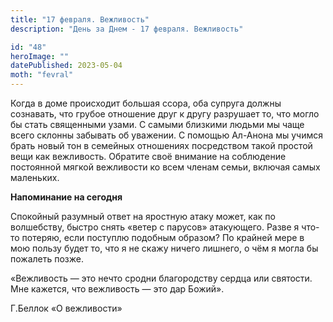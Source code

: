 ```yaml
---
title: "17 февраля. Вежливость"
description: "День за Днем - 17 февраля. Вежливость"

id: "48"
heroImage: ""
datePublished: 2023-05-04
moth: "fevral"
---
```


Когда в доме происходит большая ссора, оба супруга должны сознавать, что
грубое отношение друг к другу разрушает то, что могло бы стать священными
узами. С самыми близкими людьми мы чаще всего склонны забывать об уважении. С
помощью Ал-Анона мы учимся брать новый тон в семейных отношениях посредством
такой простой вещи как вежливость. Обратите своё внимание на соблюдение
постоянной мягкой вежливости ко всем членам семьи, включая самых маленьких.

**Напоминание на сегодня**

Спокойный разумный ответ на яростную атаку может, как по волшебству, быстро
снять «ветер с парусов» атакующего. Разве я что-то потеряю, если поступлю
подобным образом? По крайней мере в мою пользу будет то, что я не скажу ничего
лишнего, о чём я могла бы пожалеть позже.

«Вежливость — это нечто сродни благородству сердца или святости. Мне кажется,
что вежливость — это дар Божий».

Г.Беллок «О вежливости»
